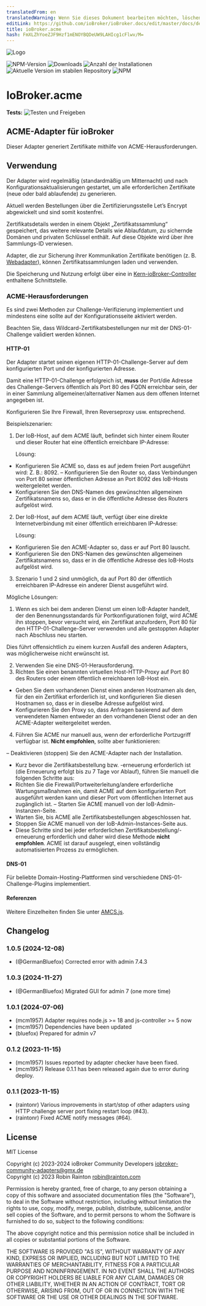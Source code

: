 ```yaml
---
translatedFrom: en
translatedWarning: Wenn Sie dieses Dokument bearbeiten möchten, löschen Sie bitte das Feld "translationsFrom". Andernfalls wird dieses Dokument automatisch erneut übersetzt
editLink: https://github.com/ioBroker/ioBroker.docs/edit/master/docs/de/adapterref/iobroker.acme/README.md
title: ioBroker.acme
hash: FmXLZhYoeZJF9Hzf1mENOYBQDeUW9LAHIcg1cFlwv/M=
---
```

![Logo](../../../en/adapterref/iobroker.acme/admin/acme.png)

![NPM-Version](https://img.shields.io/npm/v/iobroker.acme.svg)
![Downloads](https://img.shields.io/npm/dm/iobroker.acme.svg)
![Anzahl der Installationen](https://iobroker.live/badges/acme-installed.svg)
![Aktuelle Version im stabilen Repository](https://iobroker.live/badges/acme-stable.svg)
![NPM](https://nodei.co/npm/iobroker.acme.png?downloads=true)

# IoBroker.acme
**Tests:** ![Testen und Freigeben](https://github.com/iobroker-community-adapters/ioBroker.acme/workflows/Test%20and%20Release/badge.svg)

## ACME-Adapter für ioBroker
Dieser Adapter generiert Zertifikate mithilfe von ACME-Herausforderungen.

## Verwendung
Der Adapter wird regelmäßig (standardmäßig um Mitternacht) und nach Konfigurationsaktualisierungen gestartet, um alle erforderlichen Zertifikate (neue oder bald ablaufende) zu generieren.

Aktuell werden Bestellungen über die Zertifizierungsstelle Let’s Encrypt abgewickelt und sind somit kostenfrei.

Zertifikatsdetails werden in einem Objekt „Zertifikatssammlung“ gespeichert, das weitere relevante Details wie Ablaufdatum, zu sichernde Domänen und privaten Schlüssel enthält.
Auf diese Objekte wird über ihre Sammlungs-ID verwiesen.

Adapter, die zur Sicherung ihrer Kommunikation Zertifikate benötigen (z. B. [Webadapter](https://www.npmjs.com/package/iobroker.web)), können Zertifikatssammlungen laden und verwenden.

Die Speicherung und Nutzung erfolgt über eine in [Kern-ioBroker-Controller](https://www.npmjs.com/package/iobroker.js-controller) enthaltene Schnittstelle.

### ACME-Herausforderungen
Es sind zwei Methoden zur Challenge-Verifizierung implementiert und mindestens eine sollte auf der Konfigurationsseite aktiviert werden.

Beachten Sie, dass Wildcard-Zertifikatsbestellungen nur mit der DNS-01-Challenge validiert werden können.

#### HTTP-01
Der Adapter startet seinen eigenen HTTP-01-Challenge-Server auf dem konfigurierten Port und der konfigurierten Adresse.

Damit eine HTTP-01-Challenge erfolgreich ist, **muss** der Port/die Adresse des Challenge-Servers öffentlich als Port 80 des FQDN erreichbar sein, der in einer Sammlung allgemeiner/alternativer Namen aus dem offenen Internet angegeben ist.

Konfigurieren Sie Ihre Firewall, Ihren Reverseproxy usw. entsprechend.

Beispielszenarien:

1. Der IoB-Host, auf dem ACME läuft, befindet sich hinter einem Router und dieser Router hat eine öffentlich erreichbare IP-Adresse:

    Lösung:

- Konfigurieren Sie ACME so, dass es auf jedem freien Port ausgeführt wird: Z. B.: 8092.
– Konfigurieren Sie den Router so, dass Verbindungen von Port 80 seiner öffentlichen Adresse an Port 8092 des IoB-Hosts weitergeleitet werden.
- Konfigurieren Sie den DNS-Namen des gewünschten allgemeinen Zertifikatsnamens so, dass er in die öffentliche Adresse des Routers aufgelöst wird.

2. Der IoB-Host, auf dem ACME läuft, verfügt über eine direkte Internetverbindung mit einer öffentlich erreichbaren IP-Adresse:

    Lösung:

- Konfigurieren Sie den ACME-Adapter so, dass er auf Port 80 lauscht.
- Konfigurieren Sie den DNS-Namen des gewünschten allgemeinen Zertifikatsnamens so, dass er in die öffentliche Adresse des IoB-Hosts aufgelöst wird.

3. Szenario 1 und 2 sind unmöglich, da auf Port 80 der öffentlich erreichbaren IP-Adresse ein anderer Dienst ausgeführt wird.

Mögliche Lösungen:

1. Wenn es sich bei dem anderen Dienst um einen IoB-Adapter handelt, der den Benennungsstandards für Portkonfigurationen folgt, wird ACME ihn stoppen, bevor versucht wird, ein Zertifikat anzufordern, Port 80 für den HTTP-01-Challenge-Server verwenden und alle gestoppten Adapter nach Abschluss neu starten.

Dies führt offensichtlich zu einem kurzen Ausfall des anderen Adapters, was möglicherweise nicht erwünscht ist.

2. Verwenden Sie eine DNS-01-Herausforderung.
3. Richten Sie einen benannten virtuellen Host-HTTP-Proxy auf Port 80 des Routers oder einem öffentlich erreichbaren IoB-Host ein.

- Geben Sie dem vorhandenen Dienst einen anderen Hostnamen als den, für den ein Zertifikat erforderlich ist, und konfigurieren Sie diesen Hostnamen so, dass er in dieselbe Adresse aufgelöst wird.
- Konfigurieren Sie den Proxy so, dass Anfragen basierend auf dem verwendeten Namen entweder an den vorhandenen Dienst oder an den ACME-Adapter weitergeleitet werden.

4. Führen Sie ACME nur manuell aus, wenn der erforderliche Portzugriff verfügbar ist. **Nicht empfohlen**, sollte aber funktionieren:

– Deaktivieren (stoppen) Sie den ACME-Adapter nach der Installation.
- Kurz bevor die Zertifikatsbestellung bzw. -erneuerung erforderlich ist (die Erneuerung erfolgt bis zu 7 Tage vor Ablauf), führen Sie manuell die folgenden Schritte aus:
- Richten Sie die Firewall/Portweiterleitung/andere erforderliche Wartungsmaßnahmen ein, damit ACME auf dem konfigurierten Port ausgeführt werden kann und dieser Port vom öffentlichen Internet aus zugänglich ist.
– Starten Sie ACME manuell von der IoB-Admin-Instanzen-Seite.
- Warten Sie, bis ACME alle Zertifikatsbestellungen abgeschlossen hat.
- Stoppen Sie ACME manuell von der IoB-Admin-Instances-Seite aus.
- Diese Schritte sind bei jeder erforderlichen Zertifikatsbestellung/-erneuerung erforderlich und daher wird diese Methode **nicht empfohlen**. ACME ist darauf ausgelegt, einen vollständig automatisierten Prozess zu ermöglichen.

#### DNS-01
Für beliebte Domain-Hosting-Plattformen sind verschiedene DNS-01-Challenge-Plugins implementiert.

#### Referenzen
Weitere Einzelheiten finden Sie unter [AMCS.js](https://www.npmjs.com/package/acme).

## Changelog

<!--
    Placeholder for the next version (at the beginning of the line):
    ### **WORK IN PROGRESS**
-->
### 1.0.5 (2024-12-08)

- (@GermanBluefox) Corrected error with admin 7.4.3

### 1.0.3 (2024-11-27)

- (@GermanBluefox) Migrated GUI for admin 7 (one more time)

### 1.0.1 (2024-07-06)

- (mcm1957) Adapter requires node.js >= 18 and js-controller >= 5 now
- (mcm1957) Dependencies have been updated
- (bluefox) Prepared for admin v7

### 0.1.2 (2023-11-15)

- (mcm1957) Issues reported by adapter checker have been fixed.
- (mcm1957) Release 0.1.1 has been released again due to error during deploy.

### 0.1.1 (2023-11-15)

- (raintonr) Various improvements in start/stop of other adapters using HTTP challenge server port fixing restart loop (#43).
- (raintonr) Fixed ACME notify messages (#64).

## License

MIT License

Copyright (c) 2023-2024 ioBroker Community Developers <iobroker-community-adapters@gmx.de>  
Copyright (c) 2023 Robin Rainton <robin@rainton.com>

Permission is hereby granted, free of charge, to any person obtaining a copy
of this software and associated documentation files (the "Software"), to deal
in the Software without restriction, including without limitation the rights
to use, copy, modify, merge, publish, distribute, sublicense, and/or sell
copies of the Software, and to permit persons to whom the Software is
furnished to do so, subject to the following conditions:

The above copyright notice and this permission notice shall be included in all
copies or substantial portions of the Software.

THE SOFTWARE IS PROVIDED "AS IS", WITHOUT WARRANTY OF ANY KIND, EXPRESS OR
IMPLIED, INCLUDING BUT NOT LIMITED TO THE WARRANTIES OF MERCHANTABILITY,
FITNESS FOR A PARTICULAR PURPOSE AND NONINFRINGEMENT. IN NO EVENT SHALL THE
AUTHORS OR COPYRIGHT HOLDERS BE LIABLE FOR ANY CLAIM, DAMAGES OR OTHER
LIABILITY, WHETHER IN AN ACTION OF CONTRACT, TORT OR OTHERWISE, ARISING FROM,
OUT OF OR IN CONNECTION WITH THE SOFTWARE OR THE USE OR OTHER DEALINGS IN THE
SOFTWARE.